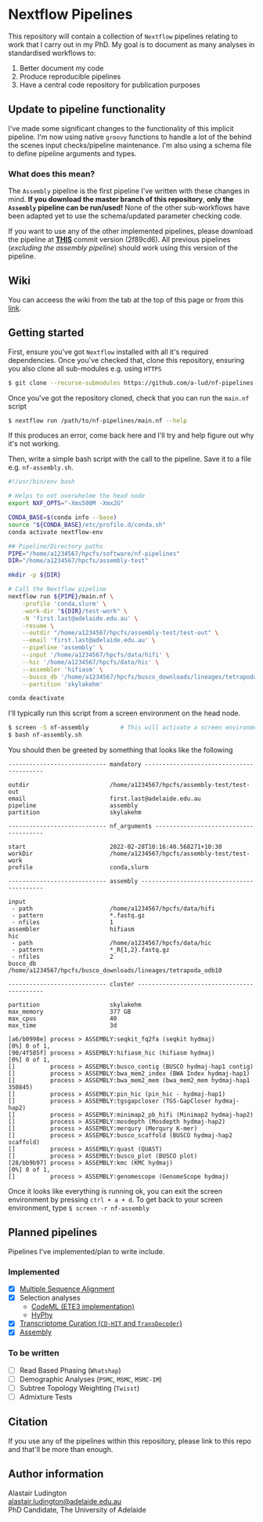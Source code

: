 # Nextflow Pipelines

This repository will contain a collection of `Nextflow` pipelines relating to
work that I carry out in my PhD. My goal is to document as many analyses in
standardised workflows to:

1. Better document my code
2. Produce reproducible pipelines
3. Have a central code repository for publication purposes

## Update to pipeline functionality

I've made some significant changes to the functionality of this implicit
pipeline. I'm now using native `groovy` functions to handle a lot of the
behind the scenes input checks/pipeline maintenance. I'm also using a
schema file to define pipeline arguments and types.

### What does this mean?

The `Assembly` pipeline is the first pipeline I've written with these
changes in mind. **If you download the master branch of this repository**,
**only the `Assembly` pipeline can be run/used!** None of the other sub-workflows
have been adapted yet to use the schema/updated parameter checking code.

If you want to use any of the other implemented pipelines, please
download the pipeline at **[THIS][version]** commit version (2f89cd6).
All previous pipelines (*excluding the assembly pipeline*) should work
using this version of the pipeline.

## Wiki

You can acceess the wiki from the tab at the top of this page or from this [link][link].


## Getting started

First, ensure you've got `Nextflow` installed with all it's required dependencies. Once you've
checked that, clone this repository, ensuring you also clone all sub-modules e.g. using `HTTPS`

```bash
$ git clone --recurse-submodules https://github.com/a-lud/nf-pipelines.git
```

Once you've got the repository cloned, check that you can run the `main.nf` script

```bash
$ nextflow run /path/to/nf-pipelines/main.nf --help
```

If this produces an error, come back here and I'll try and help figure out why it's not working.


Then, write a simple bash script with the call to the pipeline. Save it to a file e.g.
`nf-assembly.sh`.

```bash
#!/usr/bin/env bash

# Helps to not overwhelme the head node
export NXF_OPTS="-Xms500M -Xmx2G"

CONDA_BASE=$(conda info --base)
source "${CONDA_BASE}/etc/profile.d/conda.sh"
conda activate nextflow-env

## Pipeline/Directory paths
PIPE="/home/a1234567/hpcfs/software/nf-pipelines"
DIR="/home/a1234567/hpcfs/assembly-test"

mkdir -p ${DIR}

# Call the Nextflow pipeline
nextflow run ${PIPE}/main.nf \
    -profile 'conda,slurm' \
    -work-dir "${DIR}/test-work" \
    -N 'first.last@adelaide.edu.au' \
    -resume \
    --outdir "/home/a1234567/hpcfs/assembly-test/test-out" \
    --email 'first.last@adelaide.edu.au' \
    --pipeline 'assembly' \
    --input '/home/a1234567/hpcfs/data/hifi' \
    --hic '/home/a1234567/hpcfs/data/hic' \
    --assembler 'hifiasm' \
    --busco_db '/home/a1234567/hpcfs/busco_downloads/lineages/tetrapoda_odb10' \
    --partition 'skylakehm'

conda deactivate
```

I'll typically run this script from a screen environment on the head node.

```bash
$ screen -S nf-assembly         # This will activate a screen environment
$ bash nf-assembly.sh
```

You should then be greeted by something that looks like the following

```
---------------------------- mandatory -----------------------------------------

outdir                       /home/a1234567/hpcfs/assembly-test/test-out
email                        first.last@adelaide.edu.au
pipeline                     assembly
partition                    skylakehm

---------------------------- nf_arguments --------------------------------------

start                        2022-02-28T10:16:40.568271+10:30
workDir                      /home/a1234567/hpcfs/assembly-test/test-work
profile                      conda,slurm

---------------------------- assembly ------------------------------------------

input
 - path                      /home/a1234567/hpcfs/data/hifi
 - pattern                   *.fastq.gz
 - nfiles                    1
assembler                    hifiasm
hic
 - path                      /home/a1234567/hpcfs/data/hic
 - pattern                   *_R{1,2}.fastq.gz
 - nfiles                    2
busco_db                     /home/a1234567/hpcfs/busco_downloads/lineages/tetrapoda_odb10

---------------------------- cluster -------------------------------------------

partition                    skylakehm
max_memory                   377 GB
max_cpus                     40
max_time                     3d

[a6/b0998e] process > ASSEMBLY:seqkit_fq2fa (seqkit hydmaj)                   [0%] 0 of 1,
[90/4f585f] process > ASSEMBLY:hifiasm_hic (hifiasm hydmaj)                   [0%] 0 of 1,
[]          process > ASSEMBLY:busco_contig (BUSCO hydmaj-hap1 contig)
[]          process > ASSEMBLY:bwa_mem2_index (BWA Index hydmaj-hap1)
[]          process > ASSEMBLY:bwa_mem2_mem (bwa_mem2_mem hydmaj-hap1 350845)
[]          process > ASSEMBLY:pin_hic (pin_hic - hydmaj-hap1)
[]          process > ASSEMBLY:tgsgapcloser (TGS-GapCloser hydmaj-hap2)
[]          process > ASSEMBLY:minimap2_pb_hifi (Minimap2 hydmaj-hap2)
[]          process > ASSEMBLY:mosdepth (Mosdepth hydmaj-hap2)
[]          process > ASSEMBLY:merqury (Merqury K-mer)
[]          process > ASSEMBLY:busco_scaffold (BUSCO hydmaj-hap2 scaffold)
[]          process > ASSEMBLY:quast (QUAST)
[]          process > ASSEMBLY:busco_plot (BUSCO plot)
[28/bb9b97] process > ASSEMBLY:kmc (KMC hydmaj)                               [0%] 0 of 1,
[]          process > ASSEMBLY:genomescope (GenomeScope hydmaj)
```

Once it looks like everything is running ok, you can exit the screen environment by pressing `ctrl + a + d`.
To get back to your screen environment, type `$ screen -r nf-assembly`

## Planned pipelines

Pipelines I've implemented/plan to write include.

### Implemented
- [x] [Multiple Sequence Alignment][MSA]
- [x] Selection analyses
  - [CodeML (ETE3 implementation)][ETE]
  - [HyPhy][HYPHY]
- [x] [Transcriptome Curation (`CD-HIT` and `TransDecoder`)][TRAN]
- [x] [Assembly][ASSEMBLY]

### To be written
- [ ] Read Based Phasing (`Whatshap`)
- [ ] Demographic Analyses (`PSMC`, `MSMC`, `MSMC-IM`)
- [ ] Subtree Topology Weighting (`Twisst`)
- [ ] Admixture Tests

## Citation

If you use any of the pipelines within this repository, please link to this
repo and that'll be more than enough.

## Author information

Alastair Ludington  
alastair.ludington@adelaide.edu.au  
PhD Candidate, The University of Adelaide

[MSA]: https://github.com/a-lud/nf-pipelines/wiki/Multiple-Sequence-Alignment
[ETE]: https://github.com/a-lud/nf-pipelines/wiki/CodeML---ETE3-implementation
[HYPHY]: https://github.com/a-lud/nf-pipelines/wiki/HyPhy
[TRAN]: https://github.com/a-lud/nf-pipelines/wiki/Trascriptome-Curation
[ASSEMBLY]: https://github.com/a-lud/nf-pipelines/wiki/Genome-Assembly
[version]: https://github.com/a-lud/nf-pipelines/tree/2f89cd605320afe77ce384743ff6cd840ba38bde
[link]: https://github.com/a-lud/nf-pipelines/wiki